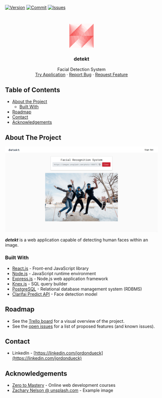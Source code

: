 <!-- PROJECT SHIELDS -->
[![Version][version-shield]][version-url]
[![Commit][commit-shield]][commit-url]
[![Issues][issues-shield]][issues-url]
<!-- [![LinkedIn][linkedin-shield]][linkedin-url] -->


<!-- PROJECT LOGO -->
<br />
<p align="center">
  <a href="https://github.com/jordondueck/detekt-cra">
    <img src="./images/detekt-logo.png" alt="Logo" width="80" height="80">
  </a>

  <h3 align="center">detekt</h3>

  <p align="center">
    Facial Detection System
    <br />
    <a href="https://detekt-fds.netlify.app/">Try Application</a>
    ·
    <a href="https://github.com/jordondueck/detekt-cra/issues">Report Bug</a>
    ·
    <a href="https://github.com/jordondueck/detekt-cra/issues">Request Feature</a>
  </p>
</p>


<!-- TABLE OF CONTENTS -->
## Table of Contents

* [About the Project](#about-the-project)
  * [Built With](#built-with)
* [Roadmap](#roadmap)
* [Contact](#contact)
* [Acknowledgements](#acknowledgements)


<!-- ABOUT THE PROJECT -->
## About The Project

[![detekt Screen Shot][product-screenshot]](https://detekt-fds.netlify.app//)

***detekt*** is a web application capable of detecting human faces within an image.


### Built With

* [React.js](https://reactjs.org/) - Front-end JavaScript library
* [Node.js](https://nodejs.org/) - JavaScript runtime environment
* [Express.js](https://expressjs.com/) - Node.js web application framework
* [Knex.js](https://knexjs.org/) - SQL query builder
* [PostgreSQL](https://www.postgresql.org/) - Relational database management system (RDBMS)
* [Clarifai Predict API](https://www.clarifai.com/models/face-detection-image-recognition-model-a403429f2ddf4b49b307e318f00e528b-detection) - Face detection model


<!-- ROADMAP -->
## Roadmap

* See the [Trello board](https://trello.com/b/mSeRGlfj) for a visual overview of the project.
* See the [open issues](https://github.com/jordondueck/detekt-cra/issues) for a list of proposed features (and known issues).


<!-- CONTACT -->
## Contact

* LinkedIn - [https://linkedin.com/jordondueck](https://linkedin.com/jordondueck)


<!-- ACKNOWLEDGEMENTS -->
## Acknowledgements

* [Zero to Mastery](zero-to-mastery.github.io/) - Online web development courses
* [Zachary Nelson @ unsplash.com](https://unsplash.com/@zacharytnelson) - Example image




<!-- MARKDOWN LINKS & IMAGES -->
<!-- https://www.markdownguide.org/basic-syntax/#reference-style-links -->
[commit-shield]: https://img.shields.io/github/last-commit/jordondueck/detekt-cra
[commit-url]: https://github.com/jordondueck/detekt-cra/commits/master
[version-shield]: https://img.shields.io/github/package-json/v/jordondueck/detekt-cra
[version-url]: https://github.com/jordondueck/detekt-cra
[issues-shield]: https://img.shields.io/github/issues/jordondueck/detekt-cra
[issues-url]: https://github.com/jordondueck/detekt-cra/issues
[linkedin-shield]: https://img.shields.io/badge/-LinkedIn-black.svg?logo=linkedin&colorB=555
[linkedin-url]: https://linkedin.com/in/jordondueck
[product-screenshot]: images/detekt-preview.png
